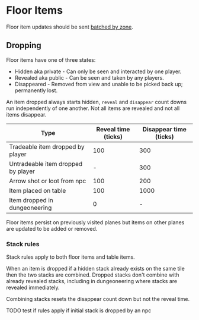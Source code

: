# Floor Items

Floor item updates should be sent [batched by zone](../zone/zone-batch.md).

## Dropping

Floor items have one of three states:
* Hidden aka private - Can only be seen and interacted by one player.
* Revealed aka public - Can be seen and taken by any players.
* Disappeared - Removed from view and unable to be picked back up; permanently lost. 

An item dropped always starts hidden, `reveal` and `disappear` count downs run independently of one another.
Not all items are revealed and not all items disappear.

| Type | Reveal time (ticks) | Disappear time (ticks) |
|---|---|---|
| Tradeable item dropped by player | 100 | 300 |
| Untradeable item dropped by player | - | 300 |
| Arrow shot or loot from npc | 100 | 200 |
| Item placed on table | 100 | 1000 |
| Item dropped in dungeoneering | 0 | - |

Floor items persist on previously visited planes but items on other planes are updated to be added or removed. 

### Stack rules

Stack rules apply to both floor items and table items.

When an item is dropped if a hidden stack already exists on the same tile then the two stacks are combined.
Dropped stacks don't combine with already revealed stacks, including in dungeoneering where stacks are revealed immediately.

Combining stacks resets the disappear count down but not the reveal time.

TODO test if rules apply if initial stack is dropped by an npc